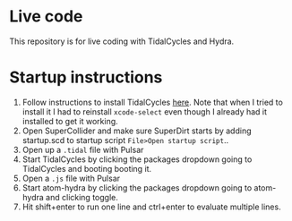 # Live code

This repository is for live coding with TidalCycles and Hydra.

# Startup instructions

1. Follow instructions to install TidalCycles [here](https://tidalcycles.org/docs/getting-started/macos_install). Note that when I tried to install it I had to reinstall `xcode-select` even though I already had it installed to get it working.
2. Open SuperCollider and make sure SuperDirt starts by adding startup.scd to startup script `File>Open startup script`..
3. Open up a `.tidal` file with Pulsar
4. Start TidalCycles by clicking the packages dropdown going to TidalCycles and booting booting it.
5. Open a `.js` file with Pulsar
6. Start atom-hydra by clicking the packages dropdown going to atom-hydra and clicking toggle.
7. Hit shift+enter to run one line and ctrl+enter to evaluate multiple lines.
